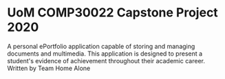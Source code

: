 # UoM COMP30022 Capstone Project 2020

A personal ePortfolio application capable of storing and managing documents and multimedia. 
This application is designed to present a student's evidence of achievement throughout their academic career.
Written by Team Home Alone
